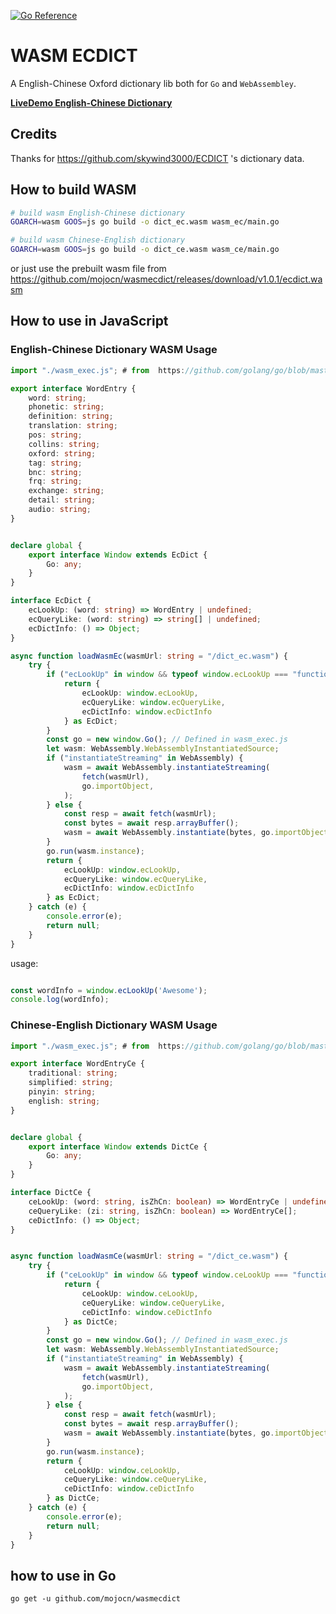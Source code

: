 [![Go Reference](https://pkg.go.dev/badge/github.com/mojocn/wasmdict.svg)](https://pkg.go.dev/github.com/mojocn/wasmdict)




# WASM ECDICT
A English-Chinese Oxford dictionary lib both for `Go` and `WebAssembley`.

**[LiveDemo English-Chinese Dictionary](https://mojotv.cn/gadgets/english-chinese-dictionary)**

## Credits
Thanks for https://github.com/skywind3000/ECDICT 's dictionary data.


## How to build WASM

```bash
# build wasm English-Chinese dictionary
GOARCH=wasm GOOS=js go build -o dict_ec.wasm wasm_ec/main.go

# build wasm Chinese-English dictionary
GOARCH=wasm GOOS=js go build -o dict_ce.wasm wasm_ce/main.go
```

or just use the prebuilt wasm file from https://github.com/mojocn/wasmecdict/releases/download/v1.0.1/ecdict.wasm

## How to use in JavaScript

### English-Chinese Dictionary WASM Usage

```typescript
import "./wasm_exec.js"; # from  https://github.com/golang/go/blob/master/misc/wasm/wasm_exec.js

export interface WordEntry {
    word: string;
    phonetic: string;
    definition: string;
    translation: string;
    pos: string;
    collins: string;
    oxford: string;
    tag: string;
    bnc: string;
    frq: string;
    exchange: string;
    detail: string;
    audio: string;
}


declare global {
    export interface Window extends EcDict {
        Go: any;
    }
}

interface EcDict {
    ecLookUp: (word: string) => WordEntry | undefined;
    ecQueryLike: (word: string) => string[] | undefined;
    ecDictInfo: () => Object;
}

async function loadWasmEc(wasmUrl: string = "/dict_ec.wasm") {
    try {
        if ("ecLookUp" in window && typeof window.ecLookUp === "function") {
            return {
                ecLookUp: window.ecLookUp,
                ecQueryLike: window.ecQueryLike,
                ecDictInfo: window.ecDictInfo
            } as EcDict;
        }
        const go = new window.Go(); // Defined in wasm_exec.js
        let wasm: WebAssembly.WebAssemblyInstantiatedSource;
        if ("instantiateStreaming" in WebAssembly) {
            wasm = await WebAssembly.instantiateStreaming(
                fetch(wasmUrl),
                go.importObject,
            );
        } else {
            const resp = await fetch(wasmUrl);
            const bytes = await resp.arrayBuffer();
            wasm = await WebAssembly.instantiate(bytes, go.importObject);
        }
        go.run(wasm.instance);
        return {
            ecLookUp: window.ecLookUp,
            ecQueryLike: window.ecQueryLike,
            ecDictInfo: window.ecDictInfo
        } as EcDict;
    } catch (e) {
        console.error(e);
        return null;
    }
}


```

usage:

```typescript

const wordInfo = window.ecLookUp('Awesome');
console.log(wordInfo);

```

### Chinese-English Dictionary WASM Usage

```typescript
import "./wasm_exec.js"; # from  https://github.com/golang/go/blob/master/misc/wasm/wasm_exec.js

export interface WordEntryCe {
    traditional: string;
    simplified: string;
    pinyin: string;
    english: string;
}


declare global {
    export interface Window extends DictCe {
        Go: any;
    }
}

interface DictCe {
    ceLookUp: (word: string, isZhCn: boolean) => WordEntryCe | undefined;
    ceQueryLike: (zi: string, isZhCn: boolean) => WordEntryCe[];
    ceDictInfo: () => Object;
}


async function loadWasmCe(wasmUrl: string = "/dict_ce.wasm") {
    try {
        if ("ceLookUp" in window && typeof window.ceLookUp === "function") {
            return {
                ceLookUp: window.ceLookUp,
                ceQueryLike: window.ceQueryLike,
                ceDictInfo: window.ceDictInfo
            } as DictCe;
        }
        const go = new window.Go(); // Defined in wasm_exec.js
        let wasm: WebAssembly.WebAssemblyInstantiatedSource;
        if ("instantiateStreaming" in WebAssembly) {
            wasm = await WebAssembly.instantiateStreaming(
                fetch(wasmUrl),
                go.importObject,
            );
        } else {
            const resp = await fetch(wasmUrl);
            const bytes = await resp.arrayBuffer();
            wasm = await WebAssembly.instantiate(bytes, go.importObject);
        }
        go.run(wasm.instance);
        return {
            ceLookUp: window.ceLookUp,
            ceQueryLike: window.ceQueryLike,
            ceDictInfo: window.ceDictInfo
        } as DictCe;
    } catch (e) {
        console.error(e);
        return null;
    }
}


```



## how to use in Go

`go get -u github.com/mojocn/wasmecdict`


```
